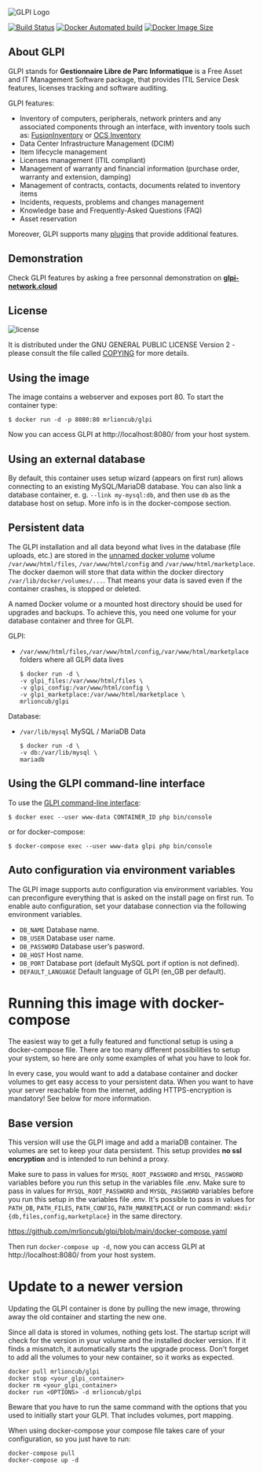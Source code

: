 ![GLPI Logo](https://raw.githubusercontent.com/glpi-project/glpi/master/pics/logos/logo-GLPI-250-black.png)

[![Build Status](https://img.shields.io/docker/cloud/build/mrlioncub/glpi)](https://hub.docker.com/r/mrlioncub/glpi)
[![Docker Automated build](https://img.shields.io/docker/cloud/automated/mrlioncub/glpi)](https://hub.docker.com/r/mrlioncub/glpi)
[![Docker Image Size](https://img.shields.io/docker/image-size/mrlioncub/glpi/latest)](https://hub.docker.com/r/mrlioncub/glpi)

## About GLPI

GLPI stands for **Gestionnaire Libre de Parc Informatique** is a Free Asset and IT Management Software package, that provides ITIL Service Desk features, licenses tracking and software auditing.

GLPI features:
* Inventory of computers, peripherals, network printers and any associated components through an interface, with inventory tools such as: [FusionInventory](http://fusioninventory.org/) or [OCS Inventory](https://www.ocsinventory-ng.org/)
* Data Center Infrastructure Management (DCIM)
* Item lifecycle management
* Licenses management (ITIL compliant)
* Management of warranty and financial information (purchase order, warranty and extension, damping)
* Management of contracts, contacts, documents related to inventory items
* Incidents, requests, problems and changes management
* Knowledge base and Frequently-Asked Questions (FAQ)
* Asset reservation

Moreover, GLPI supports many [plugins](http://plugins.glpi-project.org) that provide additional features.

## Demonstration

Check GLPI features by asking a free personnal demonstration on **[glpi-network.cloud](https://www.glpi-network.cloud)**

## License

![license](https://img.shields.io/github/license/glpi-project/glpi.svg)

It is distributed under the GNU GENERAL PUBLIC LICENSE Version 2 - please consult the file called [COPYING](https://raw.githubusercontent.com/glpi-project/glpi/master/COPYING.txt) for more details.

## Using the image

The image contains a webserver and exposes port 80. To start the container type:

```console
$ docker run -d -p 8080:80 mrlioncub/glpi
```

Now you can access GLPI at http://localhost:8080/ from your host system.

## Using an external database

By default, this container uses setup wizard (appears on first run) allows connecting to an existing MySQL/MariaDB database. You can also link a database container, e. g. `--link my-mysql:db`, and then use `db` as the database host on setup. More info is in the docker-compose section.

## Persistent data

The GLPI installation and all data beyond what lives in the database (file uploads, etc.) are stored in the [unnamed docker volume](https://docs.docker.com/engine/tutorials/dockervolumes/#adding-a-data-volume) volume `/var/www/html/files`, `/var/www/html/config` and `/var/www/html/marketplace`. The docker daemon will store that data within the docker directory `/var/lib/docker/volumes/...`. That means your data is saved even if the container crashes, is stopped or deleted.

A named Docker volume or a mounted host directory should be used for upgrades and backups. To achieve this, you need one volume for your database container and three for GLPI.

GLPI:

- `/var/www/html/files`,`/var/www/html/config`,`/var/www/html/marketplace` folders where all GLPI data lives

    ```console
    $ docker run -d \
    -v glpi_files:/var/www/html/files \
    -v glpi_config:/var/www/html/config \
    -v glpi_marketplace:/var/www/html/marketplace \
    mrlioncub/glpi
    ```

Database:

- `/var/lib/mysql` MySQL / MariaDB Data

    ```console
    $ docker run -d \
    -v db:/var/lib/mysql \
    mariadb
    ```

## Using the GLPI command-line interface

To use the [GLPI command-line interface](https://glpi-install.readthedocs.io/en/latest/command-line.html):

```console
$ docker exec --user www-data CONTAINER_ID php bin/console
```

or for docker-compose:

```console
$ docker-compose exec --user www-data glpi php bin/console
```

## Auto configuration via environment variables

The GLPI image supports auto configuration via environment variables. You can preconfigure everything that is asked on the install page on first run. To enable auto configuration, set your database connection via the following environment variables.

- `DB_NAME` Database name.
- `DB_USER` Database user name.
- `DB_PASSWORD` Database user’s pasword.
- `DB_HOST` Host name.
- `DB_PORT` Database port (default MySQL port if option is not defined).
- `DEFAULT_LANGUAGE` Default language of GLPI (en_GB per default).

# Running this image with docker-compose

The easiest way to get a fully featured and functional setup is using a docker-compose file. There are too many different possibilities to setup your system, so here are only some examples of what you have to look for.

In every case, you would want to add a database container and docker volumes to get easy access to your persistent data. When you want to have your server reachable from the internet, adding HTTPS-encryption is mandatory! See below for more information.

## Base version

This version will use the GLPI image and add a mariaDB container. The volumes are set to keep your data persistent. This setup provides **no ssl encryption** and is intended to run behind a proxy.

Make sure to pass in values for `MYSQL_ROOT_PASSWORD` and `MYSQL_PASSWORD` variables before you run this setup in the variables file .env. Make sure to pass in values for `MYSQL_ROOT_PASSWORD` and `MYSQL_PASSWORD` variables before you run this setup in the variables file .env. It's possible to pass in values for `PATH_DB`, `PATH_FILES`, `PATH_CONFIG`,  `PATH_MARKETPLACE` or run command: `mkdir {db,files,config,marketplace}` in the same directory.

https://github.com/mrlioncub/glpi/blob/main/docker-compose.yaml

Then run `docker-compose up -d`, now you can access GLPI at http://localhost:8080/ from your host system.

# Update to a newer version

Updating the GLPI container is done by pulling the new image, throwing away the old container and starting the new one.

Since all data is stored in volumes, nothing gets lost. The startup script will check for the version in your volume and the installed docker version. If it finds a mismatch, it automatically starts the upgrade process. Don't forget to add all the volumes to your new container, so it works as expected.

```console
docker pull mrlioncub/glpi
docker stop <your_glpi_container>
docker rm <your_glpi_container>
docker run <OPTIONS> -d mrlioncub/glpi
```

Beware that you have to run the same command with the options that you used to initially start your GLPI. That includes volumes, port mapping.

When using docker-compose your compose file takes care of your configuration, so you just have to run:

```console
docker-compose pull
docker-compose up -d
```
